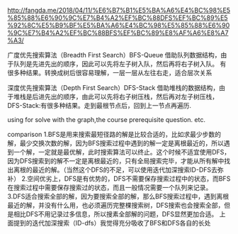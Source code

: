 http://fangda.me/2018/04/11/%E6%B7%B1%E5%BA%A6%E4%BC%98%E5%85%88%E6%90%9C%E7%B4%A2%EF%BC%88DFS%EF%BC%89%E5%92%8C%E5%B9%BF%E5%BA%A6%E4%BC%98%E5%85%88%E6%90%9C%E7%B4%A2%EF%BC%88BFS%EF%BC%89%E8%AF%A6%E8%A7%A3/


广度优先搜索算法（Breadth First Search）BFS-Queue
借助队列数据结构，由于队列是先进先出的顺序，因此可以先将左子树入队，然后再将右子树入队。
有很多种结果。转换成树后很容易理解，一层一层从左往右走，适合层次关系


深度优先搜索算法（Depth First Search）DFS-Stack
借助堆栈的数据结构，由于堆栈是后进先出的顺序，由此可以先将右子树压栈，然后再对左子树压栈，
DFS-Stack:有很多种结果。走到最根节点后，回到上一节点再遍历.

using for solve with the graph,the course prerequisite question. etc.

comparison
1.BFS是用来搜索最短径路的解是比较合适的，比如求最少步数的解，最少交换次数的解，因为BFS搜索过程中遇到的解一定是离根最近的，所以遇到一个解，一定就是最优解，此时搜索算法可以终止。这个时候不适宜使用DFS，因为DFS搜索到的解不一定是离根最近的，只有全局搜索完毕，才能从所有解中找出离根的最近的解。（当然这个DFS的不足，可以使用迭代加深搜索ID-DFS去弥补）
2.空间优劣上，DFS是有优势的，DFS不需要保存搜索过程中的状态，而BFS在搜索过程中需要保存搜索过的状态，而且一般情况需要一个队列来记录。
3.DFS适合搜索全部的解，因为要搜索全部的解，那么BFS搜索过程中，遇到离根最近的解，并没有什么用，也必须遍历完整棵搜索树，DFS搜索也会搜索全部，但是相比DFS不用记录过多信息，所以搜素全部解的问题，DFS显然更加合适。
上面提到的迭代加深搜索（ID-dfs）我觉得充分吸收了BFS和DFS各自的长处